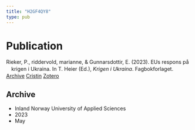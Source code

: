 ```yaml
---
title: "H2GF4QY8"
type: pub
---
```

<h1>Publication</h1>
<article id="csl-bib-container-H2GF4QY8" class="csl-bib-container">
  <div class="csl-bib-body" style="line-height: 1.35; padding-left: 1em; text-indent:-1em;">
  <div class="csl-entry">Rieker, P., riddervold,  marianne, &amp; Gunnarsdottir, E. (2023). EUs respons p&#xE5; krigen i Ukraina. In T. Heier (Ed.), <i>Krigen i Ukraina</i>. Fagbokforlaget.</div>
</div>
  <div class="csl-bib-buttons">
    <a href="#taxonomy-article-H2GF4QY8" class="csl-bib-button">Archive</a>
    <a href alt="Cristin URL" class="csl-bib-button">Cristin</a>
    <a href alt="Zotero URL" class="csl-bib-button">Zotero</a>
  </div>
  <div id="csl-bib-meta-container-H2GF4QY8"></div>
</article>
<div id="csl-bib-meta-H2GF4QY8" class="csl-bib-meta">
  <article id="taxonomy-article-H2GF4QY8" class="taxonomy-article">
    <h1>Archive</h1>
    <ul>
      <li>Inland Norway University of Applied Sciences</li>
      <li>2023</li>
      <li>May</li>
    </ul>
  </article>
</div>
